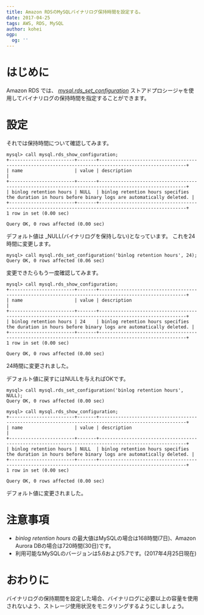 ```yaml
---
title: Amazon RDSのMySQLバイナリログ保持時間を設定する。
date: 2017-04-25
tags: AWS, RDS, MySQL
author: kohei
ogp:
  og: ''
---
```


# はじめに
Amazon RDS では、 _[mysql.rds_set_configuration](http://docs.aws.amazon.com/ja_jp/AmazonRDS/latest/UserGuide/mysql_rds_set_configuration.html)_ ストアドプロシージャを使用してバイナリログの保持時間を指定することができます。

# 設定
それでは保持時間について確認してみます。

```mysql:保持時間確認
mysql> call mysql.rds_show_configuration;
+------------------------+-------+------------------------------------------------------------------------------------------------------+
| name                   | value | description                                                                                          |
+------------------------+-------+------------------------------------------------------------------------------------------------------+
| binlog retention hours | NULL  | binlog retention hours specifies the duration in hours before binary logs are automatically deleted. |
+------------------------+-------+------------------------------------------------------------------------------------------------------+
1 row in set (0.00 sec)

Query OK, 0 rows affected (0.00 sec)
```
デフォルト値は _NULL(バイナリログを保持しない)となっています。
これを24時間に変更します。

```mysql:保持時間変更(NULL→24)
mysql> call mysql.rds_set_configuration('binlog retention hours', 24);
Query OK, 0 rows affected (0.06 sec)
```
変更できたらもう一度確認してみます。

```mysql:保持時間確認
mysql> call mysql.rds_show_configuration;
+------------------------+-------+------------------------------------------------------------------------------------------------------+
| name                   | value | description                                                                                          |
+------------------------+-------+------------------------------------------------------------------------------------------------------+
| binlog retention hours | 24    | binlog retention hours specifies the duration in hours before binary logs are automatically deleted. |
+------------------------+-------+------------------------------------------------------------------------------------------------------+
1 row in set (0.00 sec)

Query OK, 0 rows affected (0.00 sec)
```
24時間に変更されました。

デフォルト値に戻すにはNULLを与えればOKです。

```mysql:保持時間変更(24→NULL)
mysql> call mysql.rds_set_configuration('binlog retention hours', NULL);
Query OK, 0 rows affected (0.00 sec)
```

```mysql:保持時間確認
mysql> call mysql.rds_show_configuration;
+------------------------+-------+------------------------------------------------------------------------------------------------------+
| name                   | value | description                                                                                          |
+------------------------+-------+------------------------------------------------------------------------------------------------------+
| binlog retention hours | NULL  | binlog retention hours specifies the duration in hours before binary logs are automatically deleted. |
+------------------------+-------+------------------------------------------------------------------------------------------------------+
1 row in set (0.00 sec)

Query OK, 0 rows affected (0.00 sec)
```
デフォルト値に変更されました。


# 注意事項
- _binlog retention hours_ の最大値はMySQLの場合は168時間(7日)、Amazon Aurora DBの場合は720時間(30日)です。
- 利用可能なMySQLのバージョンは5.6および5.7です。(2017年4月25日現在)


# おわりに
バイナリログの保持期間を設定した場合、バイナリログに必要以上の容量を使用されないよう、ストレージ使用状況をモニタリングするようにしましょう。


